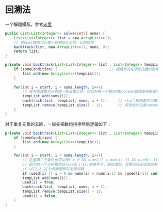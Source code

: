 # 回溯法

一个解题模版，参考[这里](https://leetcode.com/problems/combination-sum/discuss/16502/A-general-approach-to-backtracking-questions-in-Java-(Subsets-Permutations-Combination-Sum-Palindrome-Partitioning))

```java
public List<List<Integer>> solve(int[] nums) {
    List<List<Integer>> list = new ArrayList<>();
   	// 对nums数组可以做一些初始化工作，比如排序
    backtrack(list, new ArrayList<>(), nums, 0);
    return list;
}

private void backtrack(List<List<Integer>> list , List<Integer> tempList, int [] nums, int start){
    if (someCondition) {						// 根据情况在添加进最终结果时候条件判断，比如tempList的长度
    	list.add(new ArrayList<>(tempList));   
    }
    
    for(int i = start; i < nums.length; i++){
        // 有时候需要对元素做一些去重工作，可以利用一个额外的boolean数组来判断该元素是否已经被添加过
        tempList.add(nums[i]);
        backtrack(list, tempList, nums, i + 1);		// start根据是否可重复等要求，可以是i+1或i或0
        tempList.remove(tempList.size() - 1);		// 将添加的元素remove 避免对递归有影响
    }
}
```



对于重复元素的去除，一般先把数组排序然后逻辑如下：

```java
private void backtrack(List<List<Integer>> list , List<Integer> tempList, int[] nums, int start, boolean[] used){
    if (someCondition) {
    	list.add(new ArrayList<>(tempList));
    }

    for(int i = start; i < nums.length; i++){
        // 这里第二个条件也可以是i > 0 && nums[i] = nums[i-1] && used[i-1] 但是效率低一些
        // 因为前一个已经被用过(used[i-1])的条件下，继续递归，会把已经无法满足条件的路径再走一遍，增加时间复杂度
        // 以[2,2,2]为例画图即可发现问题
        if (used[i] || i > 0 && nums[i] = nums[i-1] && !used[i-1]) continue;
        tempList.add(nums[i]);
        used[i] = true;
        backtrack(list, tempList, nums, i + 1);
        tempList.remove(tempList.size() - 1);
        used[i] = false;
    }
}
```
